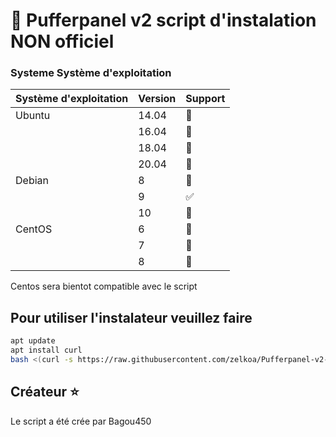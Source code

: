 # :jigsaw: Pufferpanel v2 script d'instalation NON officiel 


### Systeme Système d'exploitation

| Système d'exploitation  | Version | Support            |
| ----------------- | ------- | -------------------- |
| Ubuntu            | 14.04   | :red_circle:         |
|                   | 16.04   | :red_circle:   |
|                   | 18.04   | :red_circle:   |
|                   | 20.04   | :red_circle:        |
| Debian            | 8       | :red_circle:         |
|                   | 9       | :white_check_mark:   |
|                   | 10      | :red_circle:   |
| CentOS            | 6       | :red_circle:         |
|                   | 7       | :red_circle:    |
|                   | 8       | :red_circle:    |

Centos sera bientot compatible avec le script

## Pour utiliser l'instalateur veuillez faire 


```bash
apt update
apt install curl 
bash <(curl -s https://raw.githubusercontent.com/zelkoa/Pufferpanel-v2-install-script/master/install.sh)
```

## Créateur  :star:

Le script a été crée par Bagou450
